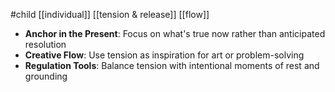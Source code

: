#child [[individual]] [[tension & release]] [[flow]]

- **Anchor in the Present**: Focus on what's true now rather than anticipated resolution
- **Creative Flow**: Use tension as inspiration for art or problem-solving
- **Regulation Tools**: Balance tension with intentional moments of rest and grounding